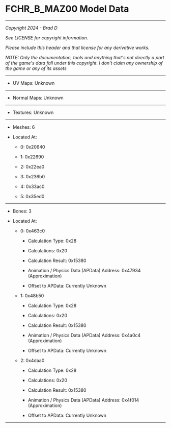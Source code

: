 # FCHR_B_MAZ00 Model Data

---

*Copyright 2024 - Brad D*

*See LICENSE for copyright information.*

*Please include this header and that license for any derivative works.*

*NOTE: Only the documentation, tools and anything that's not directly a part of the game's data fall under this copyright. I don't claim any ownership of the game or any of its assets*

---


* UV Maps: Unknown

---

* Normal Maps: Unknown

---

* Textures: Unknown

---

* Meshes: 6

* Located At:

  * 0: 0x20640

  * 1: 0x22690

  * 2: 0x22ea0

  * 3: 0x236b0

  * 4: 0x33ac0

  * 5: 0x35ed0

---

* Bones: 3

* Located At:

  * 0: 0x463c0

    * Calculation Type: 0x28

    * Calculations: 0x20

    * Calculation Result: 0x15380

    * Animation / Physics Data (APData) Address: 0x47934 (Approximation)

    * Offset to APData: Currently Unknown

  * 1: 0x48b50

    * Calculation Type: 0x28

    * Calculations: 0x20

    * Calculation Result: 0x15380

    * Animation / Physics Data (APData) Address: 0x4a0c4 (Approximation)

    * Offset to APData: Currently Unknown

  * 2: 0x4daa0

    * Calculation Type: 0x28

    * Calculations: 0x20

    * Calculation Result: 0x15380

    * Animation / Physics Data (APData) Address: 0x4f014 (Approximation)

    * Offset to APData: Currently Unknown

---

